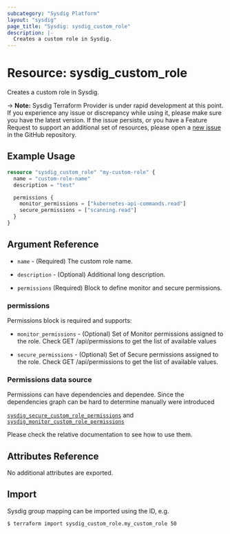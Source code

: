 ```yaml
---
subcategory: "Sysdig Platform"
layout: "sysdig"
page_title: "Sysdig: sysdig_custom_role"
description: |-
  Creates a custom role in Sysdig.
---
```


# Resource: sysdig_custom_role

Creates a custom role in Sysdig.

-> **Note:** Sysdig Terraform Provider is under rapid development at this point. If you experience any issue or discrepancy while using it, please make sure you have the latest version. If the issue persists, or you have a Feature Request to support an additional set of resources, please open a [new issue](https://github.com/sysdiglabs/terraform-provider-sysdig/issues/new) in the GitHub repository.

## Example Usage

```terraform
resource "sysdig_custom_role" "my-custom-role" {
  name = "custom-role-name"
  description = "test"

  permissions {
    monitor_permissions = ["kubernetes-api-commands.read"]
    secure_permissions = ["scanning.read"]
  }
}

```

## Argument Reference

* `name` - (Required) The custom role name.

* `description` - (Optional) Additional long description.

* `permissions` (Required) Block to define monitor and secure permissions.

### permissions

Permissions block is required and supports:

* `monitor_permissions` - (Optional) Set of Monitor permissions assigned to the role. Check GET /api/permissions to get the list of available values

* `secure_permissions` - (Optional) Set of Secure permissions assigned to the role. Check GET /api/permissions to get the list of available values.

### Permissions data source

Permissions can have dependencies and dependee. Since the dependencies graph can be hard to determine manually were introduced 

[`sysdig_secure_custom_role_permissions`](../data-sources/secure_custom_role_permissions.md) and [`sysdig_monitor_custom_role_permissions`](../data-sources/monitor_custom_role_permissions.md)

Please check the relative documentation to see how to use them.

## Attributes Reference

No additional attributes are exported.

## Import

Sysdig group mapping can be imported using the ID, e.g.

```
$ terraform import sysdig_custom_role.my_custom_role 50
```
